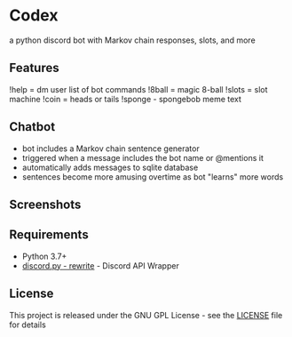 # Codex
a python discord bot with Markov chain responses, slots, and more

## Features
!help = dm user list of bot commands
!8ball = magic 8-ball
!slots = slot machine
!coin = heads or tails
!sponge - spongebob meme text

## Chatbot
- bot includes a Markov chain sentence generator 
- triggered when a message includes the bot name or @mentions it
- automatically adds messages to sqlite database
- sentences become more amusing overtime as bot "learns" more words

## Screenshots

## Requirements
* Python 3.7+
* [discord.py - rewrite](https://github.com/Rapptz/discord.py/tree/rewrite/) - Discord API Wrapper

## License
This project is released under the GNU GPL License - see the [LICENSE](LICENSE) file for details